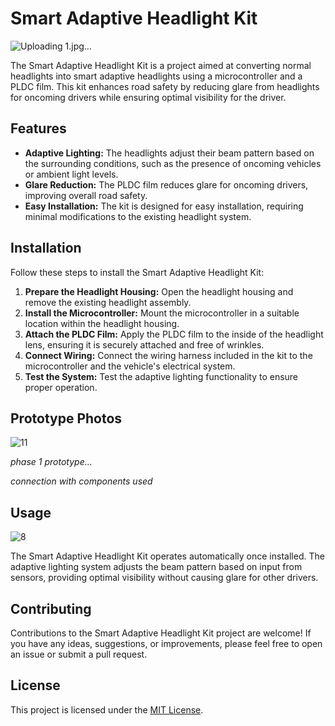 # Smart Adaptive Headlight Kit
![Uploading 1.jpg…]()

The Smart Adaptive Headlight Kit is a project aimed at converting normal headlights into smart adaptive headlights using a microcontroller and a PLDC film. This kit enhances road safety by reducing glare from headlights for oncoming drivers while ensuring optimal visibility for the driver.

## Features

- **Adaptive Lighting:** The headlights adjust their beam pattern based on the surrounding conditions, such as the presence of oncoming vehicles or ambient light levels.
- **Glare Reduction:** The PLDC film reduces glare for oncoming drivers, improving overall road safety.
- **Easy Installation:** The kit is designed for easy installation, requiring minimal modifications to the existing headlight system.

## Installation

Follow these steps to install the Smart Adaptive Headlight Kit:

1. **Prepare the Headlight Housing:** Open the headlight housing and remove the existing headlight assembly.
2. **Install the Microcontroller:** Mount the microcontroller in a suitable location within the headlight housing.
3. **Attach the PLDC Film:** Apply the PLDC film to the inside of the headlight lens, ensuring it is securely attached and free of wrinkles.
4. **Connect Wiring:** Connect the wiring harness included in the kit to the microcontroller and the vehicle's electrical system.
5. **Test the System:** Test the adaptive lighting functionality to ensure proper operation.

## Prototype Photos

![11](https://github.com/jai2992/smart-adaptive-headlight-kit/assets/136327019/c4dc796b-df4b-4baf-9a91-40fa2266319b)

*phase 1 prototype...*


*connection with components used*

## Usage
![8](https://github.com/jai2992/smart-adaptive-headlight-kit/assets/136327019/0087ca91-e66b-43d9-bd56-6c3503ac6c7b)

The Smart Adaptive Headlight Kit operates automatically once installed. The adaptive lighting system adjusts the beam pattern based on input from sensors, providing optimal visibility without causing glare for other drivers.

## Contributing

Contributions to the Smart Adaptive Headlight Kit project are welcome! If you have any ideas, suggestions, or improvements, please feel free to open an issue or submit a pull request.

## License

This project is licensed under the [MIT License](LICENSE).
